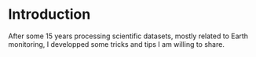 # Introduction

After some 15 years processing scientific datasets, mostly related to Earth monitoring, I developped some tricks and tips I am willing to share.

